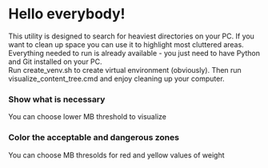 # Hello everybody!
This utility is designed to search for heaviest directories on your PC. If you want to clean up space you can use it to highlight most cluttered areas. </br>
Everything needed to run is already available - you just need to have Python and Git installed on your PC. </br>
Run create_venv.sh to create virtual environment (obviously). Then run visualize_content_tree.cmd and enjoy cleaning up your computer. 
### Show what is necessary
You can choose lower MB threshold to visualize
### Color the acceptable and dangerous zones
You can choose MB thresolds for red and yellow values of weight 
